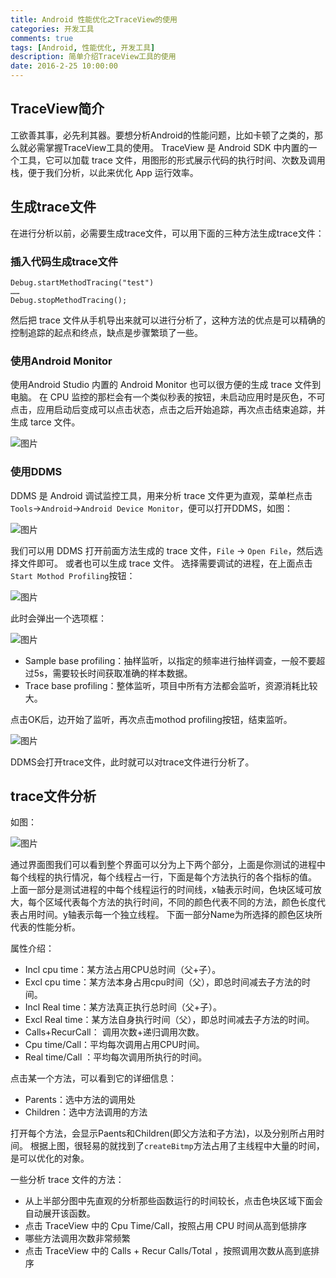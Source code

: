 ```yaml
---
title: Android 性能优化之TraceView的使用
categories: 开发工具
comments: true
tags: [Android, 性能优化, 开发工具]
description: 简单介绍TraceView工具的使用
date: 2016-2-25 10:00:00
---
```


## TraceView简介

工欲善其事，必先利其器。要想分析Android的性能问题，比如卡顿了之类的，那么就必需掌握TraceView工具的使用。
TraceView 是 Android SDK 中内置的一个工具，它可以加载 trace 文件，用图形的形式展示代码的执行时间、次数及调用栈，便于我们分析，以此来优化 App 运行效率。

## 生成trace文件

在进行分析以前，必需要生成trace文件，可以用下面的三种方法生成trace文件：

### 插入代码生成trace文件

```
Debug.startMethodTracing("test")
……
Debug.stopMethodTracing();
```

然后把 trace 文件从手机导出来就可以进行分析了，这种方法的优点是可以精确的控制追踪的起点和终点，缺点是步骤繁琐了一些。

### 使用Android Monitor

使用Android Studio 内置的 Android Monitor 也可以很方便的生成 trace 文件到电脑。
在 CPU 监控的那栏会有一个类似秒表的按钮，未启动应用时是灰色，不可点击，应用启动后变成可以点击状态，点击之后开始追踪，再次点击结束追踪，并生成 tarce 文件。

![图片](/images/development-tool-traceview/android_monitor_start.png)

### 使用DDMS

DDMS 是 Android 调试监控工具，用来分析 trace 文件更为直观，菜单栏点击`Tools`->`Android`->`Android Device Monitor`，便可以打开DDMS，如图：

![图片](/images/development-tool-traceview/ddms_start.png)

我们可以用 DDMS 打开前面方法生成的 trace 文件，`File` -> `Open File`，然后选择文件即可。
或者也可以生成 trace 文件。
选择需要调试的进程，在上面点击`Start Mothod Profiling`按钮：

![图片](/images/development-tool-traceview/trace_start.png)

此时会弹出一个选项框：

![图片](/images/development-tool-traceview/trace_profile_options.png)

 - Sample base profiling：抽样监听，以指定的频率进行抽样调查，一般不要超过5s，需要较长时间获取准确的样本数据。
 - Trace base profiling：整体监听，项目中所有方法都会监听，资源消耗比较大。

点击OK后，边开始了监听，再次点击mothod profiling按钮，结束监听。

![图片](/images/development-tool-traceview/trace_stop.png)

DDMS会打开trace文件，此时就可以对trace文件进行分析了。

## trace文件分析

如图：

![图片](/images/development-tool-traceview/trace_analysis.png)

通过界面图我们可以看到整个界面可以分为上下两个部分，上面是你测试的进程中每个线程的执行情况，每个线程占一行，下面是每个方法执行的各个指标的值。
上面一部分是测试进程的中每个线程运行的时间线，x轴表示时间，色块区域可放大，每个区域代表每个方法的执行时间，不同的颜色代表不同的方法，颜色长度代表占用时间。y轴表示每一个独立线程。
下面一部分Name为所选择的颜色区块所代表的性能分析。

属性介绍：

 - Incl cpu time：某方法占用CPU总时间（父+子）。
 - Excl cpu time：某方法本身占用cpu时间（父），即总时间减去子方法的时间。
 - Incl Real time：某方法真正执行总时间（父+子）。
 - Excl Real time：某方法自身执行时间（父），即总时间减去子方法的时间。
 - Calls+RecurCall： 调用次数+递归调用次数。
 - Cpu time/Call：平均每次调用占用CPU时间。
 - Real time/Call ：平均每次调用所执行的时间。

点击某一个方法，可以看到它的详细信息：

 - Parents：选中方法的调用处
 - Children：选中方法调用的方法

打开每个方法，会显示Paents和Children(即父方法和子方法)，以及分别所占用时间。
根据上图，很轻易的就找到了`createBitmp`方法占用了主线程中大量的时间，是可以优化的对象。

一些分析 trace 文件的方法：

 - 从上半部分图中先直观的分析那些函数运行的时间较长，点击色块区域下面会自动展开该函数。
 - 点击 TraceView 中的 Cpu Time/Call，按照占用 CPU 时间从高到低排序
 - 哪些方法调用次数非常频繁
 - 点击 TraceView 中的 Calls + Recur Calls/Total ，按照调用次数从高到底排序
